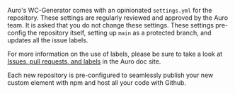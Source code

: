 Auro's WC-Generator comes with an opinionated `settings.yml` for the repository. These settings are regularly reviewed and approved by the Auro team. It is asked that you do not change these settings. These settings pre-config the repository itself, setting up `main` as a protected branch, and updates all the issue labels.

For more information on the use of labels, please be sure to take a look at [Issues, pull requests, and labels](https://auro.alaskaair.com/contributing/issues-prs-labels) in the Auro doc site.

Each new repository is pre-configured to seamlessly publish your new custom element with npm and host all your code with Github.
